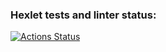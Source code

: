 ### Hexlet tests and linter status:
[![Actions Status](https://github.com/SaldFjjHalsDj/frontend-project-46/actions/workflows/hexlet-check.yml/badge.svg)](https://github.com/SaldFjjHalsDj/frontend-project-46/actions)